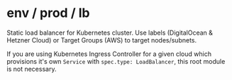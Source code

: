 # env / prod / lb

Static load balancer for Kubernetes cluster. Use labels (DigitalOcean & Hetzner Cloud) or Target Groups (AWS) to target nodes/subnets.

If you are using Kubernetes Ingress Controller for a given cloud which provisions it's own `Service` with `spec.type: LoadBalancer`, this root module is not necessary.
